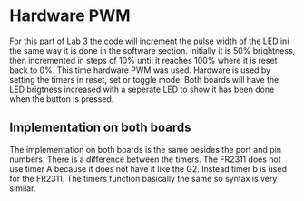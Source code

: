 # Hardware PWM
For this part of Lab 3 the code will increment the pulse width of the LED ini the same way it is done in the software section.  Initially it is 50% brightness, then incremented in steps of 10% until it reaches 100% where it is reset back to 0%.  This time hardware PWM was used.  Hardware is used by setting the timers in reset, set or toggle mode.  Both boards will have the LED brigtness increased with a seperate LED to show it has been done when the button is pressed.  

## Implementation on both boards
The implementation on both boards is the same besides the port and pin numbers.  There is a difference between the timers.  The FR2311 does not use timer A because it does not have it like the G2.  Instead timer b is used for the FR2311.  The timers function basically the same so syntax is very similar.
